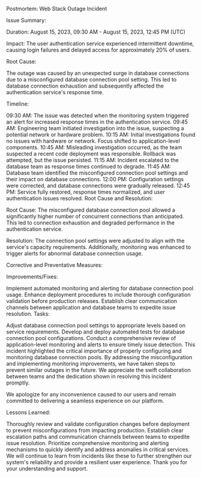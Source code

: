 Postmortem: Web Stack Outage Incident

Issue Summary:

Duration: August 15, 2023, 09:30 AM - August 15, 2023, 12:45 PM (UTC)

Impact: The user authentication service experienced intermittent downtime, causing login failures and delayed access for approximately 20% of users.

Root Cause:

The outage was caused by an unexpected surge in database connections due to a misconfigured database connection pool setting. This led to database connection exhaustion and subsequently affected the authentication service's response time.

Timeline:

09:30 AM: The issue was detected when the monitoring system triggered an alert for increased response times in the authentication service.
09:45 AM: Engineering team initiated investigation into the issue, suspecting a potential network or hardware problem.
10:15 AM: Initial investigations found no issues with hardware or network. Focus shifted to application-level components.
10:45 AM: Misleading investigation occurred, as the team suspected a recent code deployment was responsible. Rollback was attempted, but the issue persisted.
11:15 AM: Incident escalated to the database team as response times continued to degrade.
11:45 AM: Database team identified the misconfigured connection pool settings and their impact on database connections.
12:00 PM: Configuration settings were corrected, and database connections were gradually released.
12:45 PM: Service fully restored, response times normalized, and user authentication issues resolved.
Root Cause and Resolution:

Root Cause: The misconfigured database connection pool allowed a significantly higher number of concurrent connections than anticipated. This led to connection exhaustion and degraded performance in the authentication service.

Resolution: The connection pool settings were adjusted to align with the service's capacity requirements. Additionally, monitoring was enhanced to trigger alerts for abnormal database connection usage.

Corrective and Preventative Measures:

Improvements/Fixes:

Implement automated monitoring and alerting for database connection pool usage.
Enhance deployment procedures to include thorough configuration validation before production releases.
Establish clear communication channels between application and database teams to expedite issue resolution.
Tasks:

Adjust database connection pool settings to appropriate levels based on service requirements.
Develop and deploy automated tests for database connection pool configurations.
Conduct a comprehensive review of application-level monitoring and alerts to ensure timely issue detection.
This incident highlighted the critical importance of properly configuring and monitoring database connection pools. By addressing the misconfiguration and implementing monitoring improvements, we have taken steps to prevent similar outages in the future. We appreciate the swift collaboration between teams and the dedication shown in resolving this incident promptly.

We apologize for any inconvenience caused to our users and remain committed to delivering a seamless experience on our platform.

Lessons Learned:

Thoroughly review and validate configuration changes before deployment to prevent misconfigurations from impacting production.
Establish clear escalation paths and communication channels between teams to expedite issue resolution.
Prioritize comprehensive monitoring and alerting mechanisms to quickly identify and address anomalies in critical services.
We will continue to learn from incidents like these to further strengthen our system's reliability and provide a resilient user experience. Thank you for your understanding and support.


